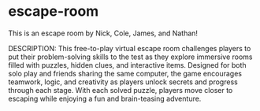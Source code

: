 # escape-room
This is an escape room by Nick, Cole, James, and Nathan!

DESCRIPTION: 
This free-to-play virtual escape room challenges players to put their problem-solving skills to the test as they explore immersive rooms filled with puzzles, hidden clues, and interactive items. Designed for both solo play and friends sharing the same computer, the game encourages teamwork, logic, and creativity as players unlock secrets and progress through each stage. With each solved puzzle, players move closer to escaping while enjoying a fun and brain-teasing adventure.